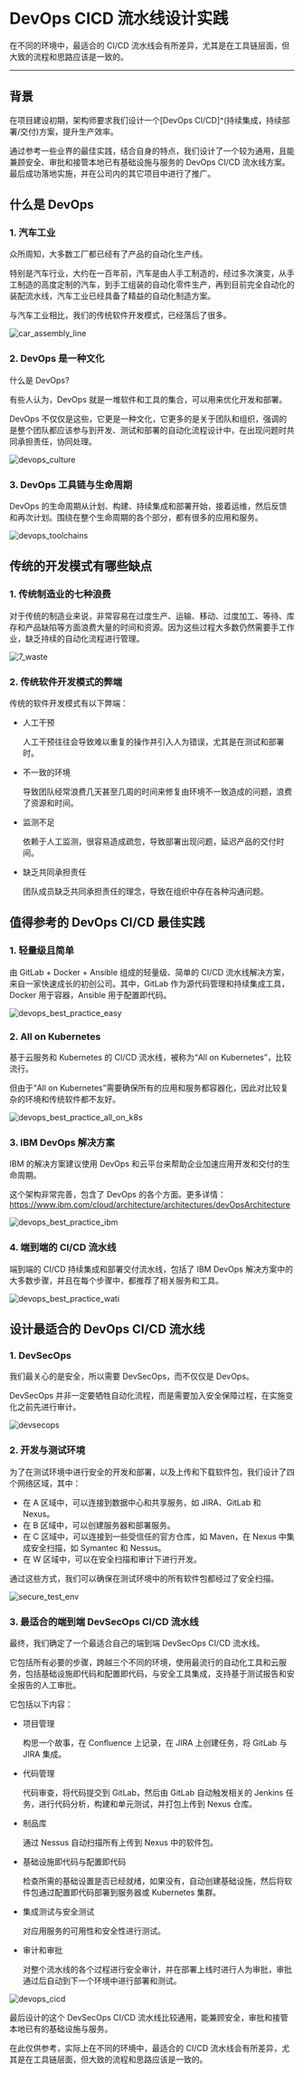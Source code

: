 # DevOps CICD 流水线设计实践


在不同的环境中，最适合的 CI/CD 流水线会有所差异，尤其是在工具链层面，但大致的流程和思路应该是一致的。

<!--more-->

---

## 背景

在项目建设初期，架构师要求我们设计一个[DevOps CI/CD]^(持续集成，持续部署/交付)方案，提升生产效率。

通过参考一些业界的最佳实践，结合自身的特点，我们设计了一个较为通用，且能兼顾安全、审批和接管本地已有基础设施与服务的 DevOps CI/CD 流水线方案。最后成功落地实施，并在公司内的其它项目中进行了推广。

## 什么是 DevOps

### 1. 汽车工业

众所周知，大多数工厂都已经有了产品的自动化生产线。

特别是汽车行业，大约在一百年前，汽车是由人手工制造的，经过多次演变，从手工制造的高度定制的汽车，到手工组装的自动化零件生产，再到目前完全自动化的装配流水线，汽车工业已经具备了精益的自动化制造方案。

与汽车工业相比，我们的传统软件开发模式，已经落后了很多。

![car_assembly_line](car_assembly_line.jpg)

### 2. DevOps 是一种文化

什么是 DevOps?

有些人认为，DevOps 就是一堆软件和工具的集合，可以用来优化开发和部署。

DevOps 不仅仅是这些，它更是一种文化，它更多的是关于团队和组织，强调的是整个团队都应该参与到开发、测试和部署的自动化流程设计中，在出现问题时共同承担责任，协同处理。

![devops_culture](devops_culture.jpeg)

### 3. DevOps 工具链与生命周期

DevOps 的生命周期从计划、构建、持续集成和部署开始，接着运维，然后反馈和再次计划。围绕在整个生命周期的各个部分，都有很多的应用和服务。

![devops_toolchains](devops_toolchains.jpeg)

## 传统的开发模式有哪些缺点

### 1. 传统制造业的七种浪费

对于传统的制造业来说，非常容易在过度生产、运输、移动、过度加工、等待、库存和产品缺陷等方面浪费大量的时间和资源。因为这些过程大多数仍然需要手工作业，缺乏持续的自动化流程进行管理。

![7_waste](7_waste.jpeg)

### 2. 传统软件开发模式的弊端

传统的软件开发模式有以下弊端：

+ 人工干预

  人工干预往往会导致难以重复的操作并引入人为错误，尤其是在测试和部署时。

+ 不一致的环境
  
  导致团队经常浪费几天甚至几周的时间来修复由环境不一致造成的问题，浪费了资源和时间。

+ 监测不足
  
  依赖于人工监测，很容易造成疏忽，导致部署出现问题，延迟产品的交付时间。

+ 缺乏共同承担责任
  
  团队成员缺乏共同承担责任的理念，导致在组织中存在各种沟通问题。

## 值得参考的 DevOps CI/CD 最佳实践

### 1. 轻量级且简单

由 GitLab + Docker + Ansible 组成的轻量级、简单的 CI/CD 流水线解决方案，来自一家快速成长的初创公司。其中，GitLab 作为源代码管理和持续集成工具，Docker 用于容器，Ansible 用于配置即代码。

![devops_best_practice_easy](devops_bp_easy.jpeg)

### 2. All on Kubernetes

基于云服务和 Kubernetes 的 CI/CD 流水线，被称为“All on Kubernetes”，比较流行。

但由于“All on Kubernetes”需要确保所有的应用和服务都容器化，因此对比较复杂的环境和传统软件都不友好。

![devops_best_practice_all_on_k8s](devops_bp_k8s.jpeg)

### 3. IBM DevOps 解决方案

IBM 的解决方案建议使用 DevOps 和云平台来帮助企业加速应用开发和交付的生命周期。

这个架构非常完善，包含了 DevOps 的各个方面。更多详情：https://www.ibm.com/cloud/architecture/architectures/devOpsArchitecture

![devops_best_practice_ibm](devops_bp_ibm.jpeg)

### 4. 端到端的 CI/CD 流水线

端到端的 CI/CD 持续集成和部署交付流水线，包括了 IBM DevOps 解决方案中的大多数步骤，并且在每个步骤中，都推荐了相关服务和工具。

![devops_best_practice_wati](devops_bp_wati.jpeg)

## 设计最适合的 DevOps CI/CD 流水线

### 1. DevSecOps

我们最关心的是安全，所以需要 DevSecOps，而不仅仅是 DevOps。

DevSecOps 并非一定要牺牲自动化流程，而是需要加入安全保障过程，在实施变化之前先进行审计。

![devsecops](devsecops.jpeg)

### 2. 开发与测试环境

为了在测试环境中进行安全的开发和部署，以及上传和下载软件包，我们设计了四个网络区域，其中：

+ 在 A 区域中，可以连接到数据中心和共享服务，如 JIRA、GitLab 和 Nexus。
+ 在 B 区域中，可以创建服务器和部署服务。
+ 在 C 区域中，可以连接到一些受信任的官方仓库，如 Maven，在 Nexus 中集成安全扫描，如 Symantec 和 Nessus。
+ 在 W 区域中，可以在安全扫描和审计下进行开发。

通过这些方式，我们可以确保在测试环境中的所有软件包都经过了安全扫描。

![secure_test_env](secure_test_env.jpeg)

### 3. 最适合的端到端 DevSecOps CI/CD 流水线

最终，我们确定了一个最适合自己的端到端 DevSecOps CI/CD 流水线。

它包括所有必要的步骤，跨越三个不同的环境，使用最流行的自动化工具和云服务，包括基础设施即代码和配置即代码，与安全工具集成，支持基于测试报告和安全报告的人工审批。

它包括以下内容：

+ 项目管理

  构思一个故事，在 Confluence 上记录，在 JIRA 上创建任务，将 GitLab 与 JIRA 集成。

+ 代码管理
  
  代码审查，将代码提交到 GitLab，然后由 GitLab 自动触发相关的 Jenkins 任务，进行代码分析，构建和单元测试，并打包上传到 Nexus 仓库。

+ 制品库
  
  通过 Nessus 自动扫描所有上传到 Nexus 中的软件包。

+ 基础设施即代码与配置即代码

  检查所需的基础设置是否已经就绪，如果没有，自动创建基础设施，然后将软件包通过配置即代码部署到服务器或 Kubernetes 集群。

+ 集成测试与安全测试

  对应用服务的可用性和安全性进行测试。

+ 审计和审批
  
  对整个流水线的各个过程进行安全审计，并在部署上线时进行人为审批，审批通过后自动到下一个环境中进行部署和测试。

![devops_cicd](devops_cicd.jpeg)

最后设计的这个 DevSecOps CI/CD 流水线比较通用，能兼顾安全，审批和接管本地已有的基础设施与服务。

在此仅供参考，实际上在不同的环境中，最适合的 CI/CD 流水线会有所差异，尤其是在工具链层面，但大致的流程和思路应该是一致的。

